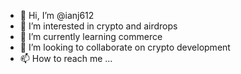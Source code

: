 - 👋 Hi, I’m @ianj612
- 👀 I’m interested in crypto and airdrops
- 🌱 I’m currently learning commerce
- 💞️ I’m looking to collaborate on crypto development
- 📫 How to reach me ...

<!---
ianj612/ianj612 is a ✨ special ✨ repository because its `README.md` (this file) appears on your GitHub profile.
You can click the Preview link to take a look at your changes.
--->
